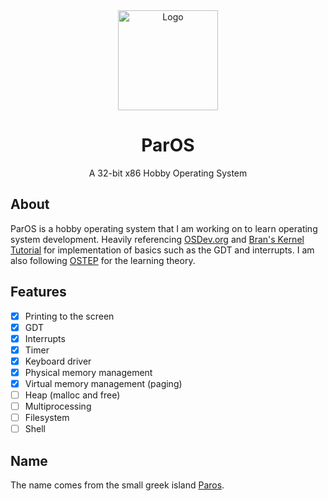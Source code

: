 <!-- PROJECT LOGO -->
<div align="center">
  <a href="https://github.com/ColexDev/ParOS">
    <img src="https://colex.dev/marble.jpg" alt="Logo" width="160" height="160">
  </a>

  <h1 align="center">ParOS</h1>

  <p align="center">
    A 32-bit x86 Hobby Operating System
  </p>
</div>

## About
ParOS is a hobby operating system that I am working on to learn operating system development. Heavily referencing [OSDev.org](https://wiki.osdev.org/) and [Bran's Kernel Tutorial](http://www.osdever.net/bkerndev/Docs/title.htm) for implementation of basics such as the GDT and interrupts. I am also following [OSTEP](https://pages.cs.wisc.edu/~remzi/OSTEP/) for the learning theory.

## Features
- [x] Printing to the screen
- [x] GDT
- [x] Interrupts
- [x] Timer
- [x] Keyboard driver
- [x] Physical memory management
- [x] Virtual memory management (paging)
- [ ] Heap (malloc and free)
- [ ] Multiprocessing
- [ ] Filesystem
- [ ] Shell

## Name
The name comes from the small greek island [Paros](https://en.wikipedia.org/wiki/Paros).
